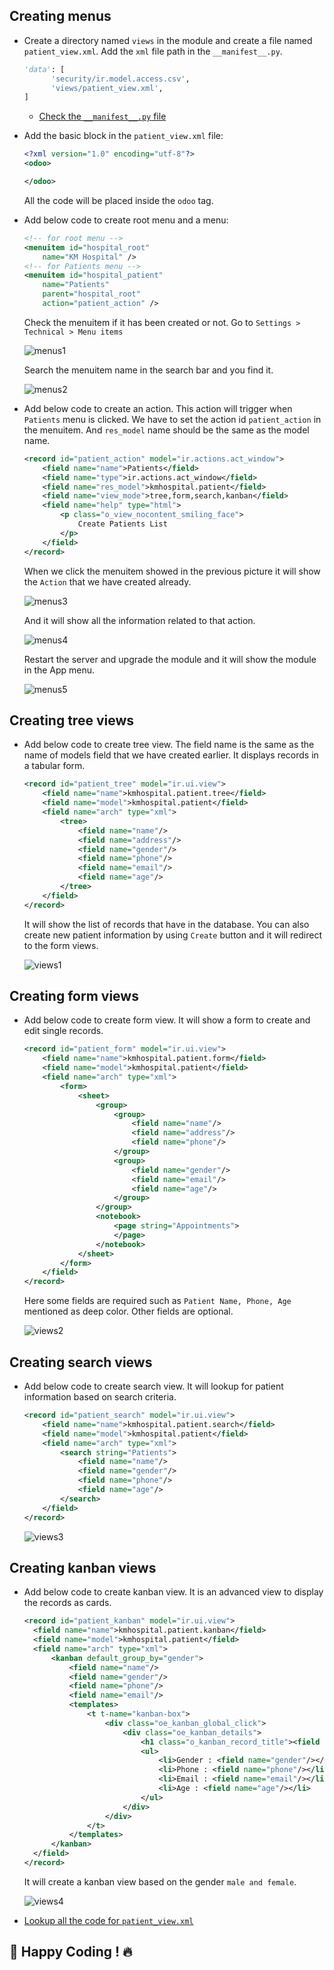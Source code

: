 ## Creating menus

- Create a directory named `views` in the module and create a file named `patient_view.xml`. Add the `xml` file path in the `__manifest__.py`.
  ```py
  'data': [
        'security/ir.model.access.csv',
        'views/patient_view.xml',
  ]
  ```
  - [Check the `__manifest__.py` file](https://github.com/KamrulSh/km_hospital/blob/main/__manifest__.py#L26-L29)
- Add the basic block in the `patient_view.xml` file:

  ```xml
  <?xml version="1.0" encoding="utf-8"?>
  <odoo>

  </odoo>
  ```

  All the code will be placed inside the `odoo` tag.

- Add below code to create root menu and a menu:

  ```xml
  <!-- for root menu -->
  <menuitem id="hospital_root"
      name="KM Hospital" />
  <!-- for Patients menu -->
  <menuitem id="hospital_patient"
      name="Patients"
      parent="hospital_root"
      action="patient_action" />
  ```

  Check the menuitem if it has been created or not. Go to `Settings > Technical > Menu items`

  ![menus1](../images/menus1.png)

  Search the menuitem name in the search bar and you find it.

  ![menus2](../images/menus2.png)

- Add below code to create an action. This action will trigger when `Patients` menu is clicked. We have to set the action id `patient_action` in the menuitem. And `res_model` name should be the same as the model name.

  ```xml
  <record id="patient_action" model="ir.actions.act_window">
      <field name="name">Patients</field>
      <field name="type">ir.actions.act_window</field>
      <field name="res_model">kmhospital.patient</field>
      <field name="view_mode">tree,form,search,kanban</field>
      <field name="help" type="html">
          <p class="o_view_nocontent_smiling_face">
              Create Patients List
          </p>
      </field>
  </record>
  ```

  When we click the menuitem showed in the previous picture it will show the `Action` that we have created already.

  ![menus3](../images/menus3.png)

  And it will show all the information related to that action.

  ![menus4](../images/menus4.png)

  Restart the server and upgrade the module and it will show the module in the App menu.

  ![menus5](../images/menus5.png)

## Creating tree views

- Add below code to create tree view. The field name is the same as the name of models field that we have created earlier. It displays records in a tabular form.

  ```xml
  <record id="patient_tree" model="ir.ui.view">
      <field name="name">kmhospital.patient.tree</field>
      <field name="model">kmhospital.patient</field>
      <field name="arch" type="xml">
          <tree>
              <field name="name"/>
              <field name="address"/>
              <field name="gender"/>
              <field name="phone"/>
              <field name="email"/>
              <field name="age"/>
          </tree>
      </field>
  </record>
  ```

  It will show the list of records that have in the database. You can also create new patient information by using `Create` button and it will redirect to the form views.

  ![views1](../images/views1.png)

## Creating form views

- Add below code to create form view. It will show a form to create and edit single records.

  ```xml
  <record id="patient_form" model="ir.ui.view">
      <field name="name">kmhospital.patient.form</field>
      <field name="model">kmhospital.patient</field>
      <field name="arch" type="xml">
          <form>
              <sheet>
                  <group>
                      <group>
                          <field name="name"/>
                          <field name="address"/>
                          <field name="phone"/>
                      </group>
                      <group>
                          <field name="gender"/>
                          <field name="email"/>
                          <field name="age"/>
                      </group>
                  </group>
                  <notebook>
                      <page string="Appointments">
                      </page>
                  </notebook>
              </sheet>
          </form>
      </field>
  </record>
  ```

  Here some fields are required such as `Patient Name, Phone, Age` mentioned as deep color. Other fields are optional.

  ![views2](../images/views2.png)

## Creating search views

- Add below code to create search view. It will lookup for patient information based on search criteria.

  ```xml
  <record id="patient_search" model="ir.ui.view">
      <field name="name">kmhospital.patient.search</field>
      <field name="model">kmhospital.patient</field>
      <field name="arch" type="xml">
          <search string="Patients">
              <field name="name"/>
              <field name="gender"/>
              <field name="phone"/>
              <field name="age"/>
          </search>
      </field>
  </record>
  ```

  ![views3](../images/views3.png)

## Creating kanban views

- Add below code to create kanban view. It is an advanced view to display the records as cards.

  ```xml
  <record id="patient_kanban" model="ir.ui.view">
    <field name="name">kmhospital.patient.kanban</field>
    <field name="model">kmhospital.patient</field>
    <field name="arch" type="xml">
        <kanban default_group_by="gender">
            <field name="name"/>
            <field name="gender"/>
            <field name="phone"/>
            <field name="email"/>
            <templates>
                <t t-name="kanban-box">
                    <div class="oe_kanban_global_click">
                        <div class="oe_kanban_details">
                            <h1 class="o_kanban_record_title"><field name="name"/></h1>
                            <ul>
                                <li>Gender : <field name="gender"/></li>
                                <li>Phone : <field name="phone"/></li>
                                <li>Email : <field name="email"/></li>
                                <li>Age : <field name="age"/></li>
                            </ul>
                        </div>
                    </div>
                </t>
            </templates>
        </kanban>
    </field>
  </record>
  ```

  It will create a kanban view based on the gender `male and female`.

  ![views4](../images/views4.png)

- [Lookup all the code for `patient_view.xml`](https://github.com/KamrulSh/km_hospital/blob/main/views/patient_view.xml)

## 🚀 Happy Coding ! 🔥
